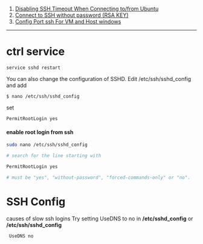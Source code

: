 1. [Disabling SSH Timeout When Connecting to/from Ubuntu](Disabling_SSH_Timeout.md)
2. [Connect to SSH without password (RSA KEY)](connect_to_ssh_without_password.md)
3. [Config Port ssh For VM and Host windows](config_vm_host_windows.md)

---

# ctrl service

```
service sshd restart
```

You can also change the configuration of SSHD. Edit /etc/ssh/sshd_config and add

```
$ nano /etc/ssh/sshd_config
```

set

```
PermitRootLogin yes
```

#### enable root login from ssh

```bash
sudo nano /etc/ssh/sshd_config

# search for the line starting with

PermitRootLogin yes

# must be "yes", "without-password", "forced-commands-only" or "no".

```

# SSH Config

causes of slow ssh logins
Try setting UseDNS to no in **/etc/sshd_config** or **/etc/ssh/sshd_config**

```console
 UseDNS no
```
